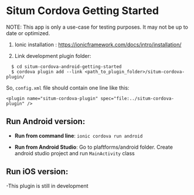 # Situm Cordova Getting Started

NOTE: This app is only a use-case for testing purposes. It may not be up to date or optimized.

1) Ionic installation : https://ionicframework.com/docs/intro/installation/

2) Link development plugin folder: 

```
  $ cd situm-cordova-android-getting-started
  $ cordova plugin add --link <path_to_plugin_folder>/situm-cordova-plugin/
```

So, `config.xml` file should contain one line like this:

    <plugin name="situm-cordova-plugin" spec="file:../situm-cordova-plugin" />


## Run Android version:

- **Run from command line**: `ionic cordova run android`

- **Run from Android Studio**: Go to plaftforms/android folder. Create android studio project and run `MainActivity` class


## Run iOS version:

-This plugin is still in development
